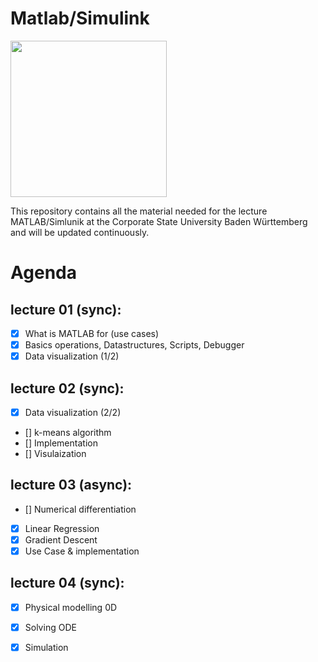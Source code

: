 # Matlab/Simulink
[<img src="https://it.dhbw-stuttgart.de/DHermine/dh-logo.gif" width="250">](https://it.dhbw-stuttgart.de/DHermine/dh-logo.gif)

This repository contains all the material needed for the lecture MATLAB/Simlunik at the Corporate State University Baden Württemberg and will be updated continuously.

# Agenda

## lecture 01 (sync):

- [x] What is MATLAB for (use cases)
- [x] Basics operations, Datastructures, Scripts, Debugger
- [x] Data visualization (1/2)

## lecture 02 (sync): 

- [x] Data visualization (2/2)
- [] k-means algorithm
- [] Implementation
- [] Visulaization

## lecture 03 (async):

- [] Numerical differentiation
- [x] Linear Regression
- [x] Gradient Descent
- [x] Use Case & implementation

## lecture 04 (sync):

- [x] Physical modelling 0D
- [x] Solving ODE
- [x] Simulation

